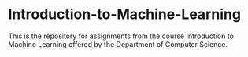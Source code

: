# Introduction-to-Machine-Learning

This is the repository for assignments from the course Introduction to Machine Learning offered by the Department of Computer Science.
